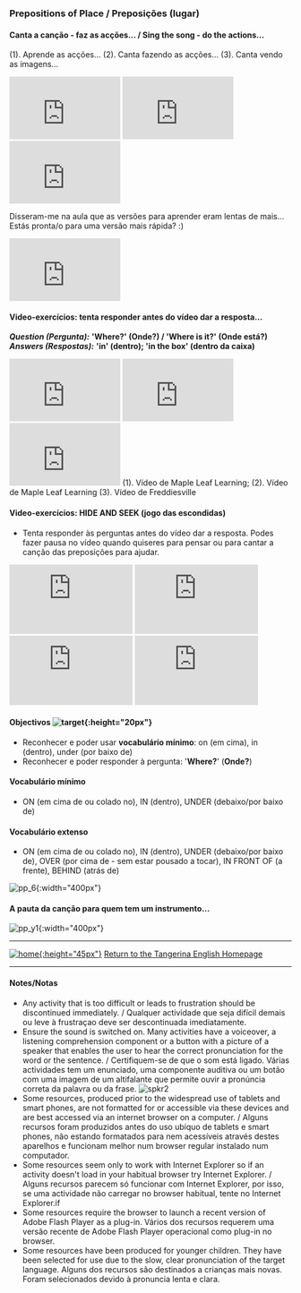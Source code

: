 ### Prepositions of Place / Preposições (lugar)

#### Canta a canção - faz as acções... / Sing the song - do the actions...  

(1). Aprende as acções...  (2). Canta fazendo as acções...  (3). Canta vendo as imagens...     
<iframe width="198" height="112" src="https://www.youtube.com/embed/sC30GuCAdeY" frameborder="0" allow="accelerometer; autoplay; encrypted-media; gyroscope; picture-in-picture" allowfullscreen></iframe> <iframe width="198" height="112" src="https://www.youtube.com/embed/1pqVj77EXiU" frameborder="0" allow="accelerometer; autoplay; encrypted-media; gyroscope; picture-in-picture" allowfullscreen></iframe> <iframe width="198" height="112" src="https://www.youtube.com/embed/NTDRDluTaP0" frameborder="0" allow="accelerometer; autoplay; encrypted-media; gyroscope; picture-in-picture" allowfullscreen></iframe>  

Disseram-me na aula que as versões para aprender eram lentas de mais...   
Estás pronta/o para uma versão mais rápida? :)     
<iframe width="198" height="112" src="https://www.youtube.com/embed/hkQYtMM0nUg" frameborder="0" allow="accelerometer; autoplay; clipboard-write; encrypted-media; gyroscope; picture-in-picture" allowfullscreen></iframe>  

#### Video-exercícios: tenta responder antes do vídeo dar a resposta…

***Question (Pergunta):*** **'Where?' (Onde?) / 'Where is it?' (Onde está?)**  
***Answers (Respostas):*** **'in' (dentro); 'in the box' (dentro da caixa)**

<iframe width="198" height="112" src="https://www.youtube.com/embed/8F0NYBBKczM" frameborder="0" allow="accelerometer; autoplay; encrypted-media; gyroscope; picture-in-picture" allowfullscreen></iframe> 
<iframe width="198" height="112" src="https://www.youtube.com/embed/uDGwhiwwxXA" frameborder="0" allow="accelerometer; autoplay; encrypted-media; gyroscope; picture-in-picture" allowfullscreen></iframe> <iframe width="198" height="112" src="https://www.youtube.com/embed/YI6VAsGlk7U" frameborder="0" allow="accelerometer; autoplay; encrypted-media; gyroscope; picture-in-picture" allowfullscreen></iframe>   
(1). Vídeo de Maple Leaf Learning; (2). Vídeo de Maple Leaf Learning (3). Vídeo de Freddiesville  

#### Video-exercícios: HIDE AND SEEK (jogo das escondidas)

* Tenta responder às perguntas antes do vídeo dar a resposta. Podes fazer pausa no vídeo quando quiseres para pensar ou para cantar a canção das preposições para ajudar.  

<iframe width="220" height="124" src="https://www.youtube.com/embed/BxgYjdvsfhM" frameborder="0" allow="accelerometer; autoplay; encrypted-media; gyroscope; picture-in-picture" allowfullscreen></iframe> <iframe width="220" height="124" src="https://www.youtube.com/embed/NYqZT6fWvvI" frameborder="0" allow="accelerometer; autoplay; encrypted-media; gyroscope; picture-in-picture" allowfullscreen></iframe>   

<iframe width="220" height="124" src="https://www.youtube.com/embed/fJn6jyUw1Gw" frameborder="0" allow="accelerometer; autoplay; encrypted-media; gyroscope; picture-in-picture" allowfullscreen></iframe> <iframe width="220" height="124" src="https://www.youtube.com/embed/TC_2YxG3TUk" frameborder="0" allow="accelerometer; autoplay; encrypted-media; gyroscope; picture-in-picture" allowfullscreen></iframe>  

<!--#### Trabalho para casa 

* Desafio opcional para quem tiver tempo e vontade - Podes esconder alguns amigos teus lá em casa e fazer o teu próprio vídeo-exercício do jogo das escondidas para desafiar os amigos? Imagina que vais esconder o teu ursinho, por exemplo. Perguntas então : 'Where is the teddy bear?' e deixas algum tempo para nós vermos e pensarmos antes de nos dar a resposta.-->  

#### Objectivos ![target](https://1blockatatime.github.io/English/images/target.png){:height="20px"}

* Reconhecer e poder usar **vocabulário mínimo**: on (em cima), in (dentro), under (por baixo de)  
* Reconhecer e poder responder à pergunta: '**Where?**' (**Onde?**)  

#### Vocabulário mínimo

* ON (em cima de ou colado no), IN (dentro), UNDER (debaixo/por baixo de)  

#### Vocabulário extenso

* ON (em cima de ou colado no), IN (dentro), UNDER (debaixo/por baixo de), OVER (por cima de - sem estar pousado a tocar), IN FRONT OF (a frente), BEHIND (atrás de)  

![pp_6](https://1blockatatime.github.io/English/images/pp_6.PNG){:width="400px"}  

#### A pauta da canção para quem tem um instrumento...

![pp_y1](https://1blockatatime.github.io/English/images/pp_y1.jpg){:width="400px"} 

***
[![home](https://1blockatatime.github.io/English/images/home.png){:height="45px"}](https://tangerina-pt.github.io/English) [Return to the Tangerina English Homepage](https://tangerina-pt.github.io/English)

***

#### Notes/Notas
* Any activity that is too difficult or leads to frustration should be discontinued immediately. / Qualquer actividade que seja difícil demais ou leve à frustraçao deve ser descontinuada imediatamente.
* Ensure the sound is switched on. Many activities have a voiceover, a listening comprehension component or a button with a picture of a speaker that enables the user to hear the correct pronunciation for the word or the sentence. / Certifiquem-se de que o som está ligado. Várias actividades tem um enunciado, uma componente auditiva ou um botão com uma imagem de um altifalante que permite ouvir a pronúncia correta da palavra ou da frase. ![spkr2](/images/spkr2.PNG)
* Some resources, produced prior to the widespread use of tablets and smart phones, are not formatted for or accessible via these devices and are best accessed via an internet browser on a computer. / Alguns recursos foram produzidos antes do uso ubíquo de tablets e smart phones, não estando formatados para nem acessíveis através destes aparelhos e funcionam melhor num browser regular instalado num computador.
* Some resources seem only to work with Internet Explorer so if an activity doesn't load in your habitual browser try Internet Explorer. / Alguns recursos parecem só funcionar com Internet Explorer, por isso, se uma actividade não carregar no browser habitual, tente no Internet Explorer.if
* Some resources require the browser to launch a recent version of Adobe Flash Player as a plug-in. Vários dos recursos requerem uma versão recente de Adobe Flash Player operacional como plug-in no browser.
* Some resources have been produced for younger children. They have been selected for use due to the slow, clear pronunciation of the target language. Alguns dos recursos são destinados a crianças mais novas. Foram selecionados devido à pronuncia lenta e clara.
